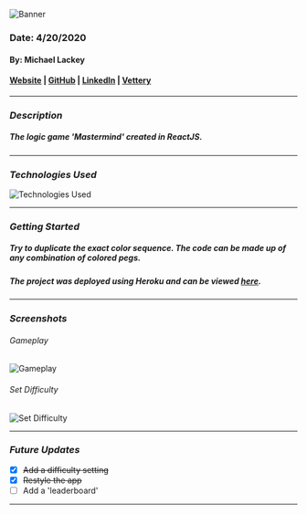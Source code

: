 ![Banner](public/images/banner.png)

### Date: 4/20/2020

#### By: Michael Lackey
#### [Website](https://michaellackey.com/) | [GitHub](https://github.com/mlackey9601) | [LinkedIn](https://www.linkedin.com/in/michaelglackey/) | [Vettery](https://www.vettery.com/ga/employers)
***

### ***Description***

##### The logic game 'Mastermind' created in ReactJS.
***

### ***Technologies Used***
![Technologies Used](public/images/tech-banner.png)
***

### ***Getting Started***

##### Try to duplicate the exact color sequence. The code can be made up of any combination of colored pegs.
##### The project was deployed using Heroku and can be viewed [here](https://mastermind-atx.herokuapp.com/).
***

### ***Screenshots***

###### Gameplay
![Gameplay](public/images/gameplay.png)

###### Set Difficulty
![Set Difficulty](public/images/difficulty.png)
***

### ***Future Updates***

- [x] ~~Add a difficulty setting~~
- [x] ~~Restyle the app~~
- [ ] Add a 'leaderboard'
***
